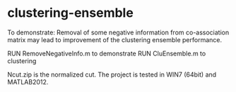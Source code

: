 # clustering-ensemble

To demonstrate: Removal of some negative information from co-association matrix may lead to improvement of the clustering ensemble performance.

RUN RemoveNegativeInfo.m to demonstrate
RUN CluEnsemble.m to clustering

Ncut.zip is the normalized cut. The project is tested in WIN7 (64bit) and MATLAB2012.

